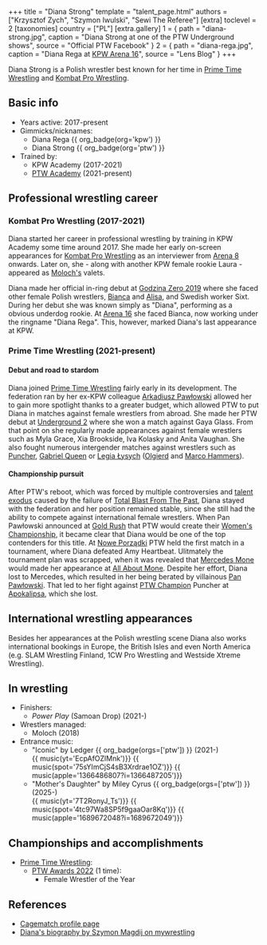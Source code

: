 +++
title = "Diana Strong"
template = "talent_page.html"
authors = ["Krzysztof Zych", "Szymon Iwulski", "Sewi The Referee"]
[extra]
toclevel = 2
[taxonomies]
country = ["PL"]
[extra.gallery]
1 = { path = "diana-strong.jpg", caption = "Diana Strong at one of the PTW Underground shows", source = "Official PTW Facebook" }
2 = { path = "diana-rega.jpg", caption = "Diana Rega at [KPW Arena 16](@/e/kpw/2020-02-01-kpw-arena-16.md)", source = "Lens Blog" }
+++

Diana Strong is a Polish wrestler best known for her time in [Prime Time Wrestling](@/o/ptw.md) and [Kombat Pro Wrestling](@/o/kpw.md).

## Basic info

* Years active: 2017-present
* Gimmicks/nicknames:
  - Diana Rega {{ org_badge(org='kpw') }}
  - Diana Strong {{ org_badge(org='ptw') }}
* Trained by:
  - KPW Academy (2017-2021)
  - [PTW Academy](@/o/ptw-academy.md) (2021-present)
 
## Professional wrestling career 

### Kombat Pro Wrestling (2017-2021)

Diana started her career in professional wrestling by training in KPW Academy some time around 2017. She made her early on-screen appearances for [Kombat Pro Wrestling](@/o/kpw.md) as an interviewer from [Arena 8](@/e/kpw/2017-11-18-kpw-arena-8.md) onwards. Later on, she - along with another KPW female rookie Laura - appeared as [Moloch's](@/w/moloch.md) valets.

Diana made her official in-ring debut at [Godzina Zero 2019](@/e/kpw/2019-08-17-kpw-godzina-zero-2019.md) where she faced other female Polish wrestlers, [Bianca](@/w/bianca.md) and [Alisa](@/w/alisa.md), and Swedish worker Sixt. During her debut she was known simply as "Diana", performing as a obvious underdog rookie. At [Arena 16](@/e/kpw/2020-02-01-kpw-arena-16.md) she faced Bianca, now working under the ringname "Diana Rega". This, however, marked Diana's last appearance at KPW.

### Prime Time Wrestling (2021-present)

#### Debut and road to stardom

Diana joined [Prime Time Wrestling](@/o/ptw.md) fairly early in its development. The federation ran by her ex-KPW colleague [Arkadiusz Pawłowski](@/w/pan-pawlowski.md) allowed her to gain more spotlight thanks to a greater budget, which allowed PTW to put Diana in matches against female wrestlers from abroad. She made her PTW debut at [Underground 2](@/e/ptw/2022-01-23-ptw-underground-2.md) where she won a match against Gaya Glass. From that point on she regularly made appearances against female wrestlers such as Myla Grace, Xia Brookside, Iva Kolasky and Anita Vaughan. She also fought numerous intergender matches against wrestlers such as [Puncher](@/w/puncher.md), [Gabriel Queen](@/w/gabriel-queen.md) or [Legia Łysych](@/tt/legia-lysych.md) ([Olgierd](@/w/olgierd.md) and [Marco Hammers](@/w/marco-hammers.md)).

#### Championship pursuit

After PTW's reboot, which was forced by multiple controversies and [talent exodus](@/a/ptw-exits.md) caused by the failure of [Total Blast From The Past](@/e/ptw/2024-05-11-ptw-6.md), Diana stayed with the federation and her position remained stable, since she still had the ability to compete against international female wrestlers. When Pan Pawłowski announced at [Gold Rush](@/e/ptw/2024-02-03-ptw-5-gold-rush.md) that PTW would create their [Women's Championship](@/c/ptw-womens-championship.md), it became clear that Diana would be one of the top contenders for this title. At [Nowe Porządki](@/e/ptw/2025-01-11-ptw-nowe-porzadki.md) PTW held the first match in a tournament, where Diana defeated Amy Heartbeat. Ulitmately the tournament plan was scrapped, when it was revealed that [Mercedes Mone](@/w/mercedes-mone.md) would made her appearance at [All About Mone](@/e/ptw/2025-07-27-ptw-all-about-the-mone.md). Despite her effort, Diana lost to Mercedes, which resulted in her being berated by villainous [Pan Pawłowski](@/w/pan-pawlowski.md). That led to her fight against [PTW Champion](@/c/ptw-championship.md) Puncher at [Apokalipsa](@/e/ptw/2025-08-30-ptw-apokalipsa.md), which she lost.

## International wrestling appearances

Besides her appearances at the Polish wrestling scene Diana also works international bookings in Europe, the British Isles and even North America (e.g. SLAM Wrestling Finland, 1CW Pro Wrestling and Westside Xtreme Wrestling).

## In wrestling

* Finishers:
  - _Power Play_ (Samoan Drop) (2021-)
* Wrestlers managed:
  - Moloch (2018)
* Entrance music:
  - "Iconic" by Ledger
    {{ org_badge(orgs=['ptw']) }} (2021-) <br>
    {{ music(yt='EcpAfOZlMnk')}}
    {{ music(spot='75sYImCjS4sB3Xrdrae1OZ')}}
    {{ music(apple='1366486807?i=1366487205')}}
  - "Mother's Daughter" by Miley Cyrus
    {{ org_badge(orgs=['ptw']) }} (2025-) <br>
    {{ music(yt='7T2RonyJ_Ts')}}
    {{ music(spot='4tc97Wa8SP5f9gaaOar8Kq')}}
    {{ music(apple='1689672048?i=1689672049')}}

## Championships and accomplishments

* [Prime Time Wrestling](@/o/ptw.md):
  - [PTW Awards 2022](@/a/ptw-awards-2022.md) (1 time):
    * Female Wrestler of the Year

## References

* [Cagematch profile page](https://www.cagematch.net/?id=2&nr=25783)
* [Diana's biography by Szymon Magdij on mywrestling](https://mywrestling.com.pl/diana-strong-krolowa-polskiego-wrestlingu/)
